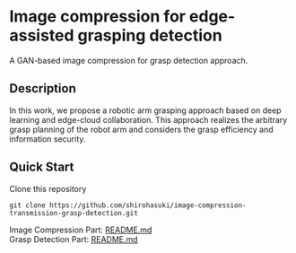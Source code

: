 # Image compression for edge-assisted grasping detection
A GAN-based image compression for grasp detection approach.


## Description
In this work, we propose a robotic arm grasping approach based on deep learning and edge-cloud collaboration. This approach realizes the arbitrary grasp planning of the robot arm and considers the grasp efficiency and information security.


## Quick Start

Clone this repository
```
git clone https://github.com/shirohasuki/image-compression-transmission-grasp-detection.git
```

Image Compression Part: [README.md](https://github.com/shirohasuki/image-compression-transmission-grasp-detection/blob/815f3f40247e3a71e9c43142d6fa148d935b41cc/README.md)   
Grasp Detection Part: [README.md](https://github.com/shirohasuki/image-compression-transmission-grasp-detection/blob/b32708429ab1266226ce4ad34ed88d70076db968/grasp_detection/README.md)
